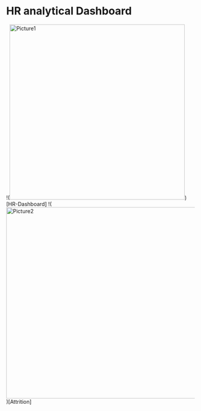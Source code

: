 # HR analytical Dashboard

!(<img width="468" alt="Picture1" src="https://github.com/user-attachments/assets/d7b064ea-ced9-4713-9a5f-5fab91c1ffb3">)[HR-Dashboard]
!(<img width="511" alt="Picture2" src="https://github.com/user-attachments/assets/5f260327-f465-422c-ac82-b5d5c66b2aee">)[Attrition]
